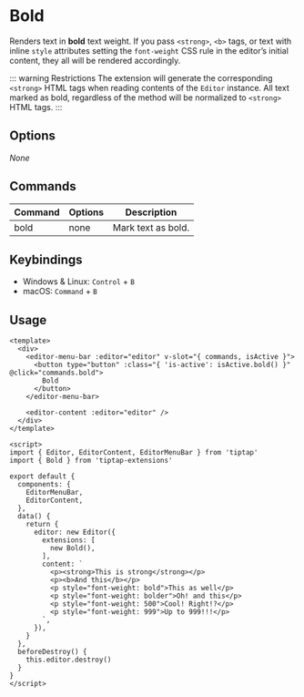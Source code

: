 # Bold
Renders text in **bold** text weight. If you pass `<strong>`, `<b>` tags, or text with inline `style` attributes setting the `font-weight` CSS rule in the editor’s initial content, they all will be rendered accordingly.

::: warning Restrictions
The extension will generate the corresponding `<strong>` HTML tags when reading contents of the `Editor` instance. All text marked as bold, regardless of the method will be normalized to `<strong>` HTML tags.
:::

## Options
*None*

## Commands
| Command | Options | Description |
| ------ | ---- | ---------------- |
| bold | none | Mark text as bold. |

## Keybindings
* Windows & Linux: `Control` + `B`
* macOS: `Command` + `B`

## Usage
```markup
<template>
  <div>
    <editor-menu-bar :editor="editor" v-slot="{ commands, isActive }">
      <button type="button" :class="{ 'is-active': isActive.bold() }" @click="commands.bold">
        Bold
      </button>
    </editor-menu-bar>

    <editor-content :editor="editor" />
  </div>
</template>

<script>
import { Editor, EditorContent, EditorMenuBar } from 'tiptap'
import { Bold } from 'tiptap-extensions'

export default {
  components: {
    EditorMenuBar,
    EditorContent,
  },
  data() {
    return {
      editor: new Editor({
        extensions: [
          new Bold(),
        ],
        content: `
          <p><strong>This is strong</strong></p>
          <p><b>And this</b></p>
          <p style="font-weight: bold">This as well</p>
          <p style="font-weight: bolder">Oh! and this</p>
          <p style="font-weight: 500">Cool! Right!?</p>
          <p style="font-weight: 999">Up to 999!!!</p>
        `,
      }),
    }
  },
  beforeDestroy() {
    this.editor.destroy()
  }
}
</script>
```